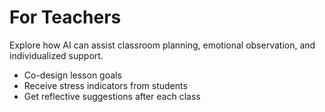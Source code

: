 # For Teachers

Explore how AI can assist classroom planning, emotional observation, and individualized support.

- Co-design lesson goals
- Receive stress indicators from students
- Get reflective suggestions after each class
